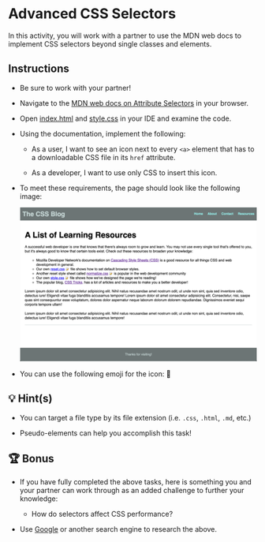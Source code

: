 # Advanced CSS Selectors

In this activity, you will work with a partner to use the MDN web docs to implement CSS selectors beyond single classes and elements.

## Instructions

* Be sure to work with your partner!

* Navigate to the [MDN web docs on Attribute Selectors](https://developer.mozilla.org/en-US/docs/Web/CSS/Attribute_selectors) in your browser.

* Open [index.html](./Unsolved/index.html) and [style.css](./Unsolved/assets/css/style.css) in your IDE and examine the code.

* Using the documentation, implement the following:

  * As a user, I want to see an icon next to every `<a>` element that has to a downloadable CSS file in its `href` attribute.

  * As a developer, I want to use only CSS to insert this icon.

* To meet these requirements, the page should look like the following image:

  ![The updated page shows an emoji icon next to each link that takes you to a CSS file.](./Images/100-selector-complete.png)

* You can use the following emoji for the icon: 📝

## 💡 Hint(s)

* You can target a file type by its file extension (i.e. `.css`, `.html`, `.md`, etc.)

* Pseudo-elements can help you accomplish this task!

## 🏆 Bonus

* If you have fully completed the above tasks, here is something you and your partner can work through as an added challenge to further your knowledge:

  * How do selectors affect CSS performance?

* Use [Google](https://www.google.com) or another search engine to research the above.
